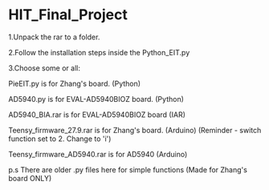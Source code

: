 # HIT_Final_Project

1.Unpack the rar to a folder.

2.Follow the installation steps inside the Python_EIT.py

3.Choose some or all:

  PieEIT.py is for Zhang's board. (Python)

  AD5940.py is for EVAL-AD5940BIOZ board. (Python)
  
  AD5940_BIA.rar is for EVAL-AD5940BIOZ board (IAR)
  
  Teensy_firmware_27.9.rar is for Zhang's board. (Arduino) (Reminder - switch function set to 2. Change to 'i')
  
  Teensy_firmware_AD5940.rar is for AD5940 (Arduino)


p.s There are older .py files here for simple functions (Made for Zhang's board ONLY)

